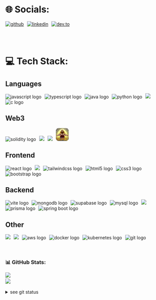 # 🌐 Socials:
<div align="left">

[![github](https://img.shields.io/badge/github-%2324292e.svg?&style=for-the-badge&logo=github&logoColor=white)](https://github.com/MuhammedFazilPc)
<img width="2">
[![linkedin](https://img.shields.io/badge/linkedin-%231E77B5.svg?&style=for-the-badge&logo=linkedin&logoColor=white)](www.linkedin.com/in/fazil-pc)
<img width="2">
[![dev.to](https://img.shields.io/badge/dev.to-%2308090A.svg?&style=for-the-badge&logo=dev.to&logoColor=white)](https://dev.to/fazil_pc)

</div>

<br>
<br>


# 💻 Tech Stack:


<h2 align="left">Languages</h2>

<div align="left">
  <img src="https://cdn.jsdelivr.net/gh/devicons/devicon/icons/javascript/javascript-original.svg" height="40" alt="javascript logo"  />
  <img width="2" />
  <img src="https://cdn.jsdelivr.net/gh/devicons/devicon/icons/typescript/typescript-original.svg" height="40" alt="typescript logo"  />
  <img width="2">
  <img src="https://cdn.jsdelivr.net/gh/devicons/devicon/icons/java/java-original.svg" height="40" alt="java logo" />
  <img width="2" />
  <img src="https://cdn.jsdelivr.net/gh/devicons/devicon/icons/python/python-original.svg" height="40" alt="python logo"  />
  <img width="2" />
  <img src="https://skillicons.dev/icons?i=rust" height="40">
  <img width="2" />
  <img src="https://skillicons.dev/icons?i=c" height="40" alt="c logo"  />
</div>
<h2 align="left">Web3</h2>

<div align="left">
  <img src="https://cdn.jsdelivr.net/gh/devicons/devicon/icons/solidity/solidity-original.svg" height="40" alt="solidity logo"/>
  <img width="2" />
  <img src="https://skillicons.dev/icons?i=rust" height="40">
  <img width="2">
  <img src="https://cdn.jsdelivr.net/gh/devicons/devicon@latest/icons/hardhat/hardhat-original.svg" height="40" />
  <img width="2">
  <img src="https://raw.githubusercontent.com/foundry-rs/book/master/theme/card.png" height="40">
</div>

<h2 align="left">Frontend</h2>

<div align="left">
  <img src="https://cdn.jsdelivr.net/gh/devicons/devicon/icons/react/react-original.svg" height="40" alt="react logo"  />
  <img width="2">
  <img src="https://cdn.jsdelivr.net/gh/devicons/devicon@latest/icons/nextjs/nextjs-original.svg" height="40"/>  
  <img width="2">
  <img src="https://cdn.simpleicons.org/tailwindcss/06B6D4" height="40" alt="tailwindcss logo"  />
  <img width="2">
  <img src="https://cdn.jsdelivr.net/gh/devicons/devicon/icons/html5/html5-original.svg" height="40" alt="html5 logo"  />
  <img width="2">
  <img src="https://cdn.jsdelivr.net/gh/devicons/devicon/icons/css3/css3-original.svg" height="40" alt="css3 logo"  />
  <img width="2">
  <img width="2">
  <img src="https://cdn.jsdelivr.net/gh/devicons/devicon/icons/bootstrap/bootstrap-original.svg" height="40" alt="bootstrap logo"  />
</div>


<h2 align="left">Backend</h2>

<div align="left">
  <img src="https://skillicons.dev/icons?i=nodejs" height="40" alt="vite logo"  />
  <img width="2">
  <img src="https://cdn.jsdelivr.net/gh/devicons/devicon@latest/icons/mongodb/mongodb-plain-wordmark.svg" height="40" alt="mongodb logo"  />
  <img width="2">
  <img src="https://skillicons.dev/icons?i=supabase" height="40" alt="supabase logo"  />
  <img width="2">
  <img src="https://cdn.jsdelivr.net/gh/devicons/devicon/icons/mysql/mysql-original.svg" height="40" alt="mysql logo"  />
  <img width="2">
  <img src="https://cdn.jsdelivr.net/gh/devicons/devicon@latest/icons/postman/postman-original.svg" height="40"/>
  <img width="2" />
  <img src="https://skillicons.dev/icons?i=prisma" height="40" alt="prisma logo" />
  <img width="2" />
  <img src="https://cdn.jsdelivr.net/gh/devicons/devicon/icons/spring/spring-original.svg" height="40" alt="spring boot logo" />

</div>

<h2 align="left">Other</h2>
<div align="left">
  <img src="https://skillicons.dev/icons?i=bash" height="40"/>
  <img width="2">
  <img src="https://skillicons.dev/icons?i=powershell" height="40" />
  <img width="2" />
  <img src="https://skillicons.dev/icons?i=aws" height="40" alt="aws logo" />
  <img width="2" />
  <img src="https://skillicons.dev/icons?i=docker" height="40" alt="docker logo" />
  <img width="2" />
  <img src="https://skillicons.dev/icons?i=kubernetes" height="40" alt="kubernetes logo" />
  <img width="2" />
  <img src="https://skillicons.dev/icons?i=git" height="40" alt="git logo" />
</div>
<br>

<br>


### 📊 GitHub Stats:
![](https://github-readme-streak-stats.herokuapp.com/?user=MuhammedFazilPc&theme=dark&hide_border=false)<br/>
![](https://github-readme-stats.vercel.app/api/top-langs/?username=MuhammedFazilPc&theme=dark&hide_border=false&include_all_commits=false&count_private=false&layout=compact)

<details>
  <summary>see git status</summary>

![](https://github-readme-stats.vercel.app/api?username=abdxzi&theme=dark&hide_border=false&include_all_commits=false&count_private=false)<br/>

### 🔝 Top Contributed Repo
![](https://github-contributor-stats.vercel.app/api?username=MuhammedFazilPc&limit=5&theme=dark&combine_all_yearly_contributions=true)
<!--
</details>
[![](https://visitcount.itsvg.in/api?id=MuhammedFazilPc&icon=0&color=0)](https://visitcount.itsvg.in) 
-->

<!-- Proudly created with GPRM ( https://gprm.itsvg.in ) -->
